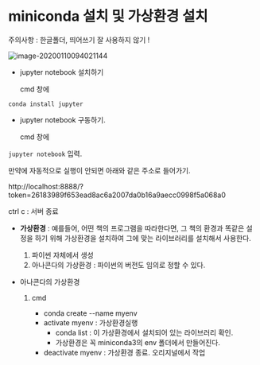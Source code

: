 # miniconda 설치 및 가상환경 설치

주의사항 : 한글폴더, 띄어쓰기 잘 사용하지 않기 ! 

![image-20200110094021144](C:\Users\student\AppData\Roaming\Typora\typora-user-images\image-20200110094021144.png)



- jupyter notebook 설치하기

  cmd 창에 

`conda install jupyter`

- jupyter notebook 구동하기.

  cmd  창에

`jupyter notebook` 입력.

만약에 자동적으로 실행이 안되면 아래와 같은 주소로 들어가기. 

http://localhost:8888/?token=26183989f653ead8ac6a2007da0b16a9aecc0998f5a068a0

ctrl c : 서버 종료 





- **가상환경** : 예를들어, 어떤 책의 프로그램을 따라한다면, 그 책의 환경과 똑같은 설정을 하기 위해 가상환경을 설치하여 그에 맞는 라이브러리를 설치해서 사용한다. 

  1. 파이썬 자체에서 생성
  2.  아나콘다의 가상환경 : 파이썬의 버전도 임의로 정할 수 있다.

- 아나콘다의 가상환경

  1. cmd 

     - conda create --name myenv
     - activate myenv : 가상환경실행
       - conda list : 이 가상환경에서 설치되어 있는 라이브러리 확인. 
       - 가상환경은 꼭 miniconda3의 env 폴더에서 만들어진다. 
     - deactivate myenv : 가상환경 종료. 오리지널에서 작업

     

